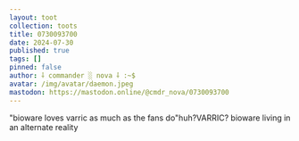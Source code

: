 ```yaml
---
layout: toot
collection: toots
title: 0730093700
date: 2024-07-30
published: true
tags: []
pinned: false
author: ⸸ commander ░ nova ⸸ :~$
avatar: /img/avatar/daemon.jpeg
mastodon: https://mastodon.online/@cmdr_nova/0730093700
---
```


"bioware loves varric as much as the fans do"huh?VARRIC? bioware living in an alternate reality
